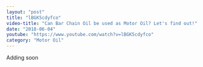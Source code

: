 ```yaml
---
layout: "post"
title: "lBGK5cdyfco"
video-title: "Can Bar Chain Oil be used as Motor Oil? Let's find out!"
date: "2018-06-04"
youtube: "https://www.youtube.com/watch?v=lBGK5cdyfco"
category: "Motor Oil"
---
```

<div class="space-y-1"><p class="text-gray-400">Adding soon</p></div>